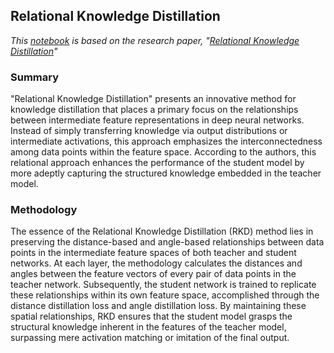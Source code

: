 ## Relational Knowledge Distillation

*This [notebook](https://github.com/kdhutton/W210-Capstone/blob/main/competition_models/Relational_Knowledge_Distillation/Relational_Knowledge_Distillation_Final_CIFAR.ipynb) is based on the research paper, "[Relational Knowledge Distillation](https://arxiv.org/abs/1904.05068)"*

### Summary

"Relational Knowledge Distillation" presents an innovative method for knowledge distillation that places a primary focus on the relationships between intermediate feature representations in deep neural networks. Instead of simply transferring knowledge via output distributions or intermediate activations, this approach emphasizes the interconnectedness among data points within the feature space. According to the authors, this relational approach enhances the performance of the student model by more adeptly capturing the structured knowledge embedded in the teacher model.

### Methodology

The essence of the Relational Knowledge Distillation (RKD) method lies in preserving the distance-based and angle-based relationships between data points in the intermediate feature spaces of both teacher and student networks. At each layer, the methodology calculates the distances and angles between the feature vectors of every pair of data points in the teacher network. Subsequently, the student network is trained to replicate these relationships within its own feature space, accomplished through the distance distillation loss and angle distillation loss. By maintaining these spatial relationships, RKD ensures that the student model grasps the structural knowledge inherent in the features of the teacher model, surpassing mere activation matching or imitation of the final output.

